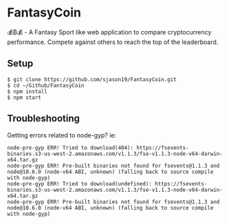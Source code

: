 # FantasyCoin
💰₿💰 - A Fantasy Sport like web application to compare cryptocurrency performance. Compete against others to reach the top of the leaderboard.

## Setup
    $ git clone https://github.com/sjason19/FantasyCoin.git
    $ cd ~/Github/FantasyCoin
    $ npm install
    $ npm start

## Troubleshooting
Getting errors related to node-gyp? ie:
```
node-pre-gyp ERR! Tried to download(404): https://fsevents-binaries.s3-us-west-2.amazonaws.com/v1.1.3/fse-v1.1.3-node-v64-darwin-x64.tar.gz 
node-pre-gyp ERR! Pre-built binaries not found for fsevents@1.1.3 and node@10.6.0 (node-v64 ABI, unknown) (falling back to source compile with node-gyp) 
node-pre-gyp ERR! Tried to download(undefined): https://fsevents-binaries.s3-us-west-2.amazonaws.com/v1.1.3/fse-v1.1.3-node-v64-darwin-x64.tar.gz 
node-pre-gyp ERR! Pre-built binaries not found for fsevents@1.1.3 and node@10.6.0 (node-v64 ABI, unknown) (falling back to source compile with node-gyp) 
```



